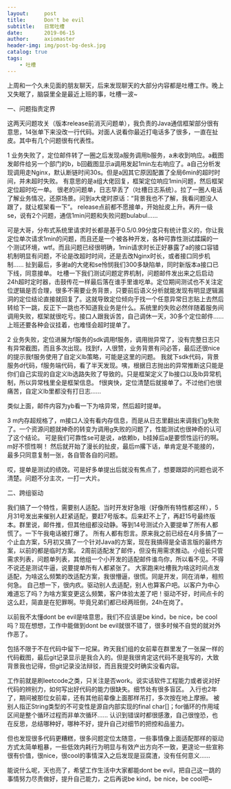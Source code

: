 ```yaml
---
layout:     post
title:      Don't be evil
subtitle:   日常吐槽
date:       2019-06-15
author:     axiomaster
header-img: img/post-bg-desk.jpg
catalog: true
tags:
    - 吐槽
---
```


上周和一个久未见面的朋友聊天，后来发现聊天的大部分内容都是吐槽工作。晚上又失眠了，脑袋里全是最近上班的事，吐槽一波~

一、问题指责定界

这两天问题攻关（版本release前消灭问题单），我负责的Java通信框架部分很有意思，14张单下来没改一行代码。对面人说看你最近打电话多了很多，一直在扯皮。其中有几个问题很有代表性。

1 业务失败了，定位邮件转了一圈之后发现a服务调用b服务，a未收到响应。a截图发邮件给另一个部门的b，b回截图显示a调用发起1min左右响应了。a自己分析发现调用走Nginx，默认断链时间30s。但是a因其它原因配置了全局6min的超时时间，并未超时失败。
有意思的是a组大佬回复，框架定位响应1min问题，然后框架定位超时吃一单。
很老的问题单，日志早丢了（吐槽日志系统）。拉了一圈人电话了解业务情况，还原场景。问到a大佬时原话：“背景我也不了解，我看问题没人跟了，就让框架看一下”。
release点前都不愿接单，开始扯皮上升。再升一级se，说有2个问题，通信1min问题和失败问题bulabul......

可是大哥，分布式系统里请求时长都是基于0.5/0.99分度只有统计意义的，你让我定位单次请求1min的问题，而且还是一个被各种开发，各种可靠性测试蹂躏的一个测试环境，wtf。而且问题已经很明确，1min请求时长正好暴露了a的接口容错机制明显有问题，不论是改超时时间，还是去改Nginx时长，或者接口同步机制......
扯到最后，多谢a的大佬和se怜悯我们300多缺陷单，同时新版本a接口已下线，同意接单。
吐槽一下我们测试问题定界机制，问题邮件发出来之后启动24h超时定时器，击鼓传花一样最后落在谁手里谁吃单。定位期间测试也不关注定位逻辑是否合理，很多不需要业务背景，只要前后语义分析就能发现有明显逻辑漏洞的定位结论直接就回复了。这就导致定位倾向于找一个任意异常日志贴上去然后转给下一跳，反正下一跳也不知道我业务是什么。系统里的失败必然伴随着服务间调用失败，框架就很吃亏。接口人跟我诉苦，自己调休一天，30多个定位邮件......上班还要各种会议挂着，也难怪会超时提单了。

2 业务失败，定位进展为f服务的sdk调用f服务，调用抛异常了，没有完整日志只有异常截图，而且多次出现。找到f，人很赞，业务背景有问必答，最后还很nice的提示我f服务使用了自定义lb策略，可能是这里的问题。
我就下sdk代码，背景服务d代码，f服务端代码，看了半天发现。咦，根据日志抛出的异常推断这只能是你们自己实现的自定义lb选路失败了导致的。只是框架定义了lb接口以及lb异常机制，所以异常栈里全是框架信息。
f很爽快，定位清楚后就接单了。不过他们也很痛苦，自定义lb里都没有打日志......

类似上面，邮件内容为yb看一下为啥异常，然后超时提单。

3 m内存超规格了，m接口人没有看内存信息，而是从日志里翻出来调我们g失败了。一个资源问题就神奇的转变为调用g失败的问题了，性能测试也很神奇的认可了这个结论。
可是我们可靠性se可是说，a依赖b，b挂掉后a是要惯性运行的啊。m好不惯性啊！
然后就开始了漫长的扯皮，最后m撂下话，单肯定是不能接的，最多只同意复制一张，各自管各自的问题。

哎，提单是测试的绩效。可是好多单提出后就没有焦点了，想要跟踪的问题也说不清楚。问题不分主次，一打一大片。

二、跨组驱动

我们搞了一个特性，需要别人适配。当时开发好急哦（好像所有特性都这样），5月31号发出来催别人赶紧适配，要赶7号版本。后来赶不上了，再赶15号最终版本。群里说，邮件推，但其他组都没动静。等到14号测试介入要提单了所有人都慌了。一下午我电话被打爆了。
所有人都有怨言。原来我之前已经在4月多搞了一个止血方案，5月初又搞了一个针对Java的方案，现在我搞得是全语言版的最终方案，以前的都是临时方案。
2周前适配发了邮件，但没有用需求推动。小组长只管需求列表，问题单列表，其他组一个小开发的适配邮件谁鸟你，所以看不见。不得不说还是测试牛逼，说要提单所有人都紧张了。
大家跑来吐槽我为啥这时间点发适配，为啥这么频繁的改适配方案，我很懵逼，很慌。同是开发，同在消单，相煎何急。
自己想一下，很内疚。驱动别人去适配，别人也算客户吧。以客户为中心难道忘了吗？为啥方案变更这么频繁，客户体验太差了吧！驱动不好，时间点卡的这么赶，简直是在犯罪啊。毕竟兄弟们都已经两班倒，24h在岗了。

以前我不太懂dont be evil是啥意思，我们不应该是be kind，be nice，be cool吗？现在想想，工作中能做到dont be evil就很不错了，很多时候不自觉的就对外作恶了。

包括不限于不在代码中留下一坨屎。昨天我们组的女前辈在群里发了一张屎一样的代码截图，最后git记录显示是我合入的。但是我很肯定这代码不是我写的，大致背景我也记得，但git记录没法辩驳，而且我提交时确实没看内容。

工作前就是刷leetcode之类，只关注是否work。说实话软件工程能力或者说对好代码的辨别力，如何写出好代码的能力很缺失。细节处有很多盲区。
入行也2年了，期间被那位女前辈，还有其他前辈像上面那样吊打，多次按在地上摩擦。
被别人指正String类型的不可变性是源自内部实现的final char[]；for循环的作用域区间是整个循环过程而非单次循环......
认识到错误时都很感激，自己很惶恐，也在反思，总结哪种好，哪种不好，提升自己对细节的把控和品鉴力。

但也发现很多代码更糟糕，很多问题定位太随意，一些事情像上面适配那样的驱动方式太简单粗暴，一些低效内耗行为明显与有效产出方向不一致，更遑论一些宣称很有价值，很nice，很cool的事情深入之后发现是豆腐渣，没有任何意义......

能说什么呢，天也亮了，希望工作生活中大家都能dont be evil，把自己这一跳的事情努力尽责做好，提升自己能力，之后再说be kind，be nice，be cool吧~
